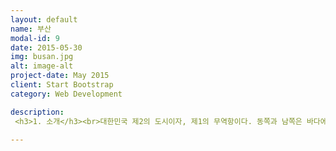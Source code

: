 ```yaml
---
layout: default
name: 부산
modal-id: 9
date: 2015-05-30
img: busan.jpg
alt: image-alt
project-date: May 2015
client: Start Bootstrap
category: Web Development

description:
 <h3>1. 소개</h3><br>대한민국 제2의 도시이자, 제1의 무역항이다. 동쪽과 남쪽은 바다에 면하고, 서쪽은 김해시 장유동과 창원시 진해구, 북쪽은 양산시 물금읍과 김해시 대동면, 동쪽은 울산광역시 서생면·온양읍에 접한다. 대한민국 남동단의 관문으로 서울특별시에서 남동쪽으로 약 450km, 대한해협을 끼고 일본 시모노세키[下關]와 약 250km 떨어져 있다. 1군 15구로 이루어져 있으며, 면적은 765.94㎢이다. 시청 소재지는 부산광역시 연제구 연산5동 1000번지이다.<br><br><h3>2. 위치</h3><br><P align><img class="img-responsive img-centered" src="위치.png"></P><br>경상남도 창원시 남동부에 위치하고 있다.<br><br><h3>3. 여행지</h3><br><img class="img-responsive img-centered" src="광안리.jpg"><br><h4>" 광안리해수욕장 "</h4><br>광안리해수욕장은 부산광역시 수영구 광안2동에 있으며 해운대 해수욕장의 서쪽에 위치하고 있다. 총 면적 82,000㎡, 길이 1.4㎞, 넓이 64m의 질 좋은 모래사장이 있고, 지속적인 수질 정화를 실시하여 인근의 수영강에 다시 고기가 살 수 있을 정도로 깨끗한 수질을 자랑하며, 특히 젊은이들이 즐겨 찾는 명소이다. 광안리에서는 해수욕뿐 아니라 독특한 분위기를 자아내는 레스토랑, 카페 등과 시내 중심가 못지않은 유명 패션상가들이 즐비하며, 다양한 먹을거리, 볼거리가 있어서 피서의 즐거움을 더해준다. 특히 밤이 되면 광안대교의 아름다운 야경이 장관이다.<br><br> 해수욕장 주변에는 낭만이 깃든 카페거리와 300여 곳의 횟집이 있고 야외무대가 설치되어 있어서 부산 바다축제를 비롯한 다양한 축제가 개최되고 있으며, 해변을 찾는 피서객을 위한 공연도 있다. 인근의 수영강에서는 낚시를 할 수도 있고, 싱싱한 회를 즉석에서 맛볼 수도 있으며 올림픽 요트 경기장이 있어서 요트를 탈 수도 있다. 숙박시설도 잘 갖추어져 있다. 해변과 인접해 있는 호텔을 이용해도 되고 알뜰한 피서를 원한다면 인근 금련산에 소재한 청소년수련원를 이용하면 된다. 이곳에는 텐트 설치가 가능하며 숙박동도 대여해 주고 취사시설도 완비되어 있다. 해수욕장 인근에는 다양한 문화시설들이 있는데 남천해변의 자유바다를 비롯하여 KBS, MBC 방송국이 있으며, MBC 내에는 개봉관인 시네마홀 극장도 있다. 피서철에는 다양한 축제가 열리므로 피서객들에게 즐길 수 있는 문화공간도 제공한다.<br>광안리해변에는 100여개의 카페가 있다. 음악과 칵테일과 낭만이 깃든 카페에서 바라보는 해수욕장과 광안대교는 아름답기 그지없다. 광안대교에서 이 곳을 바라보면 마치 동화속 유럽의 한 도시를 여행하고 있는 듯한 착각을 할 만큼 예쁘게 꾸며져 있다. 광안리 해수욕장과 인접해 있어 가족단위나 친구·연인과의 만남을 위한 장소이기도 하다. 또한 이곳에서는 음식과 술뿐만 아니라 야외음악도 감상할 수 있다.<br><br><br><br><img class="img-responsive img-centered" src="용궁사.jpg"><br><h4>" 용궁사 "</h4><br>경우리나라 3대 관음성지(觀音聖地)의 하나로 1376년 나옹화상이 창건한 사찰이다. 원래 이름은 보문사로 임진왜란 때 소실되었다가 통도사 문창화상이 중창하였다. 1976년 부임한 정암스님이 용을 타고 승천하는 관음보살의 꿈을 꾼 후에 절 이름을 해동 용궁사로 바꾸었다. 십이지신상이 늘어선 숲길을 지나면 108계단 입구에 포대화상이 서 있는데 배를 만지면 아들을 낳는다 하여 배 부위에 까만 손때가 묻어 있는 것이 재밌다.<br><br><br><br><img class="img-responsive img-centered" src="영도등대.jpg"><br><h4>" 영도등대 "</h4><br>부산시 영도구 태종대에 위치한 영도등대는 1906년 12월에 설치되어 지난 100여년 동안 부산항의 길목에서 영롱한 불빛을 밝혀왔으나 시설 노후로 2004년에 새로운 등대 시설물로 교체되어 부산지역의 해양관광 명소로 거듭났다. 새로 건립된 영도등대는 등대시설, 예술작품 전시실 그리고 자연사 박물관 등 3개동(연면적 720㎡)으로 구성되어 있으며, 등대시설은 기존 등대와 같이 백색의 원형 철근콘크리트 구조로 높이가 35m이며 불빛은 40㎞까지 나아간다.<br><br><br><br><h3>4. 먹거리</h3><br><br><img class="img-responsive img-centered" src="납작만두.jpg">납작만두<br><br><br><img class="img-responsive img-centered" src="씨앗호떡.jpg"><img class="img-responsive img-centered" src="씨앗호떡2.jpg">씨앗호떡<br><br><br><img class="img-responsive img-centered" src="고로케.jpg">고로케<br><br><br>

---
```

